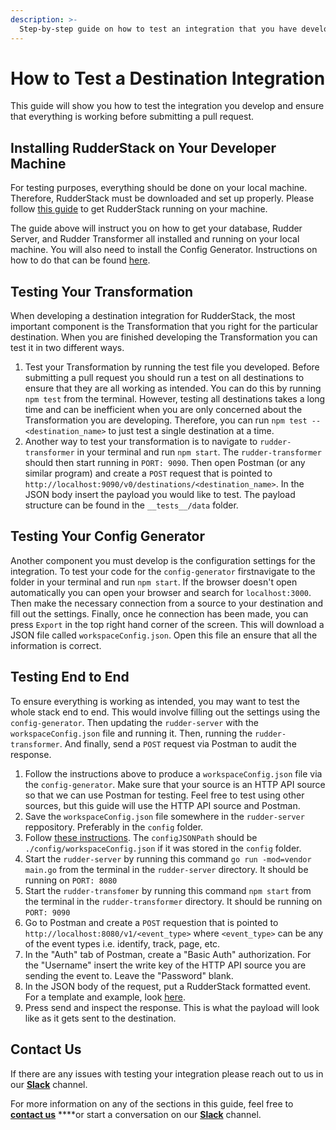 ```yaml
---
description: >-
  Step-by-step guide on how to test an integration that you have developed and are looking to contribute.
---
```


# How to Test a Destination Integration

This guide will show you how to test the integration you develop and ensure that everything is working before submitting a pull request.

## Installing RudderStack on Your Developer Machine

For testing purposes, everything should be done on your local machine. Therefore, RudderStack must be downloaded and set up properly. Please follow [this guide](https://docs.rudderstack.com/get-started/installing-and-setting-up-rudderstack/developer-machine-setup) to get RudderStack running on your machine.

The guide above will instruct you on how to get your database, Rudder Server, and Rudder Transformer all installed and running on your local machine. You will also need to install the Config Generator. Instructions on how to do that can be found [here](https://docs.rudderstack.com/get-started/config-generator#setting-up-the-config-generator).

## Testing Your Transformation

When developing a destination integration for RudderStack, the most important component is the Transformation that you right for the particular destination. When you are finished developing the Transformation you can test it in two different ways.
1. Test your Transformation by running the test file you developed. Before submitting a pull request you should run a test on all destinations to ensure that they are all working as intended. You can do this by running `npm test` from the terminal. However, testing all destinations takes a long time and can be inefficient when you are only concerned about the Transformation you are developing. Therefore, you can run `npm test -- <destination_name>` to just test a single destination at a time.
2. Another way to test your transformation is to navigate to `rudder-transformer` in your terminal and run `npm start`. The `rudder-transformer` should then start running in `PORT: 9090`. Then open Postman (or any similar program) and create a `POST` request that is pointed to `http://localhost:9090/v0/destinations/<destination_name>`. In the JSON body insert the payload you would like to test. The payload structure can be found in the `__tests__/data` folder.

## Testing Your Config Generator

Another component you must develop is the configuration settings for the integration. To test your code for the `config-generator` firstnavigate to the folder in your terminal and run `npm start`. If the browser doesn't open automatically you can open your browser and search for `localhost:3000`. Then make the necessary connection from a source to your destination and fill out the settings. Finally, once he connection has been made, you can press `Export` in the top right hand corner of the screen. This will download a JSON file called `workspaceConfig.json`. Open this file an ensure that all the information is correct.

## Testing End to End

To ensure everything is working as intended, you may want to test the whole stack end to end. This would involve filling out the settings using the `config-generator`. Then updating the `rudder-server` with the `workspaceConfig.json` file and running it. Then, running the `rudder-transformer`. And finally, send a `POST` request via Postman to audit the response.

1. Follow the instructions above to produce a `workspaceConfig.json` file via the `config-generator`. Make sure that your source is an HTTP API source so that we can use Postman for testing. Feel free to test using other sources, but this guide will use the HTTP API source and Postman.
2. Save the `workspaceConfig.json` file somewhere in the `rudder-server` reppository. Preferably in the `config` folder.
3. Follow [these instructions](https://docs.rudderstack.com/get-started/config-generator#developer-machine-setup). The `configJSONPath` should be `./config/workspaceConfig.json` if it was stored in the `config` folder.
4. Start the `rudder-server` by running this command `go run -mod=vendor main.go` from the terminal in the `rudder-server` directory. It should be running on `PORT: 8080`
5. Start the `rudder-transfomer` by running this command `npm start` from the terminal in the `rudder-transformer` directory. It should be running on `PORT: 9090`
6. Go to Postman and create a `POST` requestion that is pointed to `http://localhost:8080/v1/<event_type>` where `<event_type>` can be any of the event types i.e. identify, track, page, etc.
7. In the "Auth" tab of Postman, create a "Basic Auth" authorization. For the "Username" insert the write key of the HTTP API source you are sending the event to. Leave the "Password" blank.
8. In the JSON body of the request, put a RudderStack formatted event. For a template and example, look [here](https://docs.rudderstack.com/rudderstack-api-spec/http-api-specification#6-identify).
9. Press send and inspect the response. This is what the payload will look like as it gets sent to the destination.

## Contact Us

If there are any issues with testing your integration please reach out to us in our [**Slack**](https://resources.rudderstack.com/join-rudderstack-slack) channel.

For more information on any of the sections in this guide, feel free to [**contact us**](mailto:%20docs@rudderstack.com) ****or start a conversation on our [**Slack**](https://resources.rudderstack.com/join-rudderstack-slack) channel.

